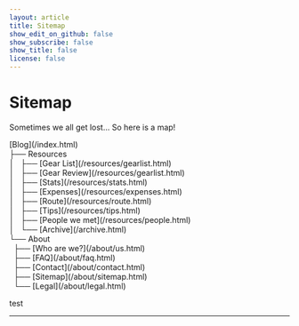 ```yaml
---
layout: article
title: Sitemap
show_edit_on_github: false
show_subscribe: false
show_title: false
license: false
---
```


# Sitemap

Sometimes we all get lost... So here is a map!

<link rel="stylesheet" type="text/css" href="/assets/css/textdeco.css">
<span class="mono">
[Blog](/index.html)<br>
├── Resources<br>
│   ├── [Gear List](/resources/gearlist.html)<br>
│   ├── [Gear Review](/resources/gearlist.html)<br>
│   ├── [Stats](/resources/stats.html)<br>
│   ├── [Expenses](/resources/expenses.html)<br>
│   ├── [Route](/resources/route.html)<br>
│   ├── [Tips](/resources/tips.html)<br>
│   ├── [People we met](/resources/people.html)<br>
│   └── [Archive](/archive.html)<br>
└── About<br>
&nbsp;   ├── [Who are we?](/about/us.html)<br>
&nbsp;   ├── [FAQ](/about/faq.html)<br>
&nbsp;   ├── [Contact](/about/contact.html)<br>
&nbsp;   ├── [Sitemap](/about/sitemap.html)<br>
&nbsp;   └── [Legal](/about/legal.html)<br>
    </span>

test

***
